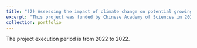 ```yaml
---
title: "(2) Assessing the impact of climate change on potential growing areas for main grain crops in China. (Funding Agency: Chinese Academy of Sciences)"
excerpt: "This project was funded by Chinese Academy of Sciences in 2022."
collection: portfolio
---
```


The project execution period is from 2022 to 2022.
